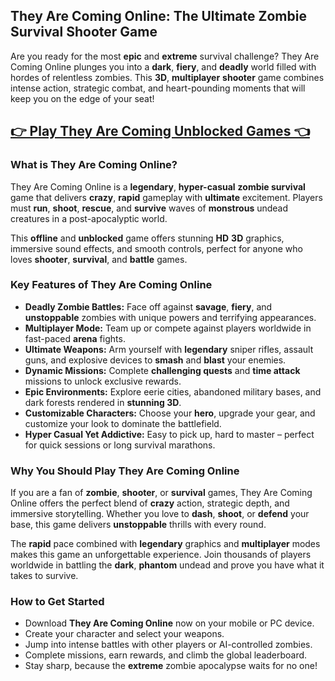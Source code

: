 ## They Are Coming Online: The Ultimate Zombie Survival Shooter Game

Are you ready for the most **epic** and **extreme** survival challenge? They Are Coming Online plunges you into a **dark**, **fiery**, and **deadly** world filled with hordes of relentless zombies. This **3D**, **multiplayer** **shooter** game combines intense action, strategic combat, and heart-pounding moments that will keep you on the edge of your seat!

## <a href="https://1kb.link/P6TNbr">👉 Play They Are Coming Unblocked Games 👈</a>

### What is They Are Coming Online?

They Are Coming Online is a **legendary**, **hyper-casual** **zombie survival** game that delivers **crazy**, **rapid** gameplay with **ultimate** excitement. Players must **run**, **shoot**, **rescue**, and **survive** waves of **monstrous** undead creatures in a post-apocalyptic world.

This **offline** and **unblocked** game offers stunning **HD** **3D** graphics, immersive sound effects, and smooth controls, perfect for anyone who loves **shooter**, **survival**, and **battle** games.

### Key Features of They Are Coming Online

* **Deadly Zombie Battles:** Face off against **savage**, **fiery**, and **unstoppable** zombies with unique powers and terrifying appearances.
* **Multiplayer Mode:** Team up or compete against players worldwide in fast-paced **arena** fights.
* **Ultimate Weapons:** Arm yourself with **legendary** sniper rifles, assault guns, and explosive devices to **smash** and **blast** your enemies.
* **Dynamic Missions:** Complete **challenging quests** and **time attack** missions to unlock exclusive rewards.
* **Epic Environments:** Explore eerie cities, abandoned military bases, and dark forests rendered in **stunning 3D**.
* **Customizable Characters:** Choose your **hero**, upgrade your gear, and customize your look to dominate the battlefield.
* **Hyper Casual Yet Addictive:** Easy to pick up, hard to master – perfect for quick sessions or long survival marathons.

### Why You Should Play They Are Coming Online

If you are a fan of **zombie**, **shooter**, or **survival** games, They Are Coming Online offers the perfect blend of **crazy** action, strategic depth, and immersive storytelling. Whether you love to **dash**, **shoot**, or **defend** your base, this game delivers **unstoppable** thrills with every round.

The **rapid** pace combined with **legendary** graphics and **multiplayer** modes makes this game an unforgettable experience. Join thousands of players worldwide in battling the **dark**, **phantom** undead and prove you have what it takes to survive.

### How to Get Started

* Download **They Are Coming Online** now on your mobile or PC device.
* Create your character and select your weapons.
* Jump into intense battles with other players or AI-controlled zombies.
* Complete missions, earn rewards, and climb the global leaderboard.
* Stay sharp, because the **extreme** zombie apocalypse waits for no one!
